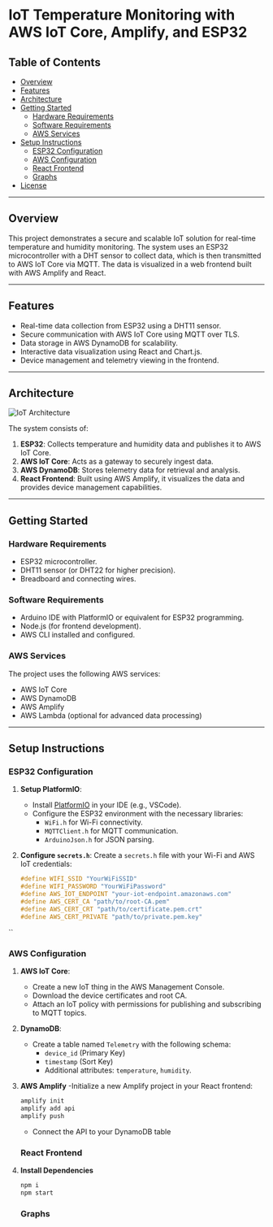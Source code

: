 # IoT Temperature Monitoring with AWS IoT Core, Amplify, and ESP32

## Table of Contents
- [Overview](#overview)
- [Features](#features)
- [Architecture](#architecture)
- [Getting Started](#getting-started)
  - [Hardware Requirements](#hardware-requirements)
  - [Software Requirements](#software-requirements)
  - [AWS Services](#aws-services)
- [Setup Instructions](#setup-instructions)
  - [ESP32 Configuration](#esp32-configuration)
  - [AWS Configuration](#aws-configuration)
  - [React Frontend](#react-frontend)
  - [Graphs](#graphs)
- [License](#license)

---

## Overview

This project demonstrates a secure and scalable IoT solution for real-time temperature and humidity monitoring. The system uses an ESP32 microcontroller with a DHT sensor to collect data, which is then transmitted to AWS IoT Core via MQTT. The data is visualized in a web frontend built with AWS Amplify and React.

---

## Features

- Real-time data collection from ESP32 using a DHT11 sensor.
- Secure communication with AWS IoT Core using MQTT over TLS.
- Data storage in AWS DynamoDB for scalability.
- Interactive data visualization using React and Chart.js.
- Device management and telemetry viewing in the frontend.

---

## Architecture

![IoT Architecture](./img/iot-architecture.png)

The system consists of:
1. **ESP32**: Collects temperature and humidity data and publishes it to AWS IoT Core.
2. **AWS IoT Core**: Acts as a gateway to securely ingest data.
3. **AWS DynamoDB**: Stores telemetry data for retrieval and analysis.
4. **React Frontend**: Built using AWS Amplify, it visualizes the data and provides device management capabilities.

---

## Getting Started

### Hardware Requirements
- ESP32 microcontroller.
- DHT11 sensor (or DHT22 for higher precision).
- Breadboard and connecting wires.

### Software Requirements
- Arduino IDE with PlatformIO or equivalent for ESP32 programming.
- Node.js (for frontend development).
- AWS CLI installed and configured.

### AWS Services
The project uses the following AWS services:
- AWS IoT Core
- AWS DynamoDB
- AWS Amplify
- AWS Lambda (optional for advanced data processing)

---

## Setup Instructions

### ESP32 Configuration
1. **Setup PlatformIO**:
   - Install [PlatformIO](https://platformio.org/) in your IDE (e.g., VSCode).
   - Configure the ESP32 environment with the necessary libraries:
     - `WiFi.h` for Wi-Fi connectivity.
     - `MQTTClient.h` for MQTT communication.
     - `ArduinoJson.h` for JSON parsing.

2. **Configure `secrets.h`**:
   Create a `secrets.h` file with your Wi-Fi and AWS IoT credentials:
   ```c
   #define WIFI_SSID "YourWiFiSSID"
   #define WIFI_PASSWORD "YourWiFiPassword"
   #define AWS_IOT_ENDPOINT "your-iot-endpoint.amazonaws.com"
   #define AWS_CERT_CA "path/to/root-CA.pem"
   #define AWS_CERT_CRT "path/to/certificate.pem.crt"
   #define AWS_CERT_PRIVATE "path/to/private.pem.key"
``

   ### AWS Configuration

1. **AWS IoT Core**:
   - Create a new IoT thing in the AWS Management Console.
   - Download the device certificates and root CA.
   - Attach an IoT policy with permissions for publishing and subscribing to MQTT topics.

2. **DynamoDB**:
   - Create a table named `Telemetry` with the following schema:
     - `device_id` (Primary Key)
     - `timestamp` (Sort Key)
     - Additional attributes: `temperature`, `humidity`.
    
3. **AWS Amplify**
  -Initialize a new Amplify project in your React frontend:
   ```bash
   amplify init
   amplify add api
   amplify push
   ```
   - Connect the API to your DynamoDB table
   
   ### React Frontend
1. **Install Dependencies**
   ```bash
   npm i
   npm start
   ```
   ### Graphs

